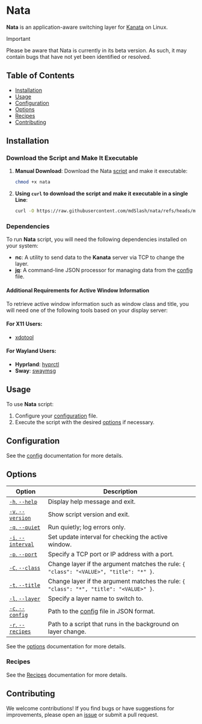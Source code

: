 # Nata

**Nata** is an application-aware switching layer for [Kanata](https://github.com/jtroo/kanata) on Linux.

> [!IMPORTANT]
> Please be aware that Nata is currently in its beta version. As such, it may contain bugs that have not yet been identified or resolved.

## Table of Contents

- [Installation](#installation)
- [Usage](#usage)
- [Configuration](#configuration)
- [Options](#options)
- [Recipes](#recipes)
- [Contributing](#contributing)

## Installation

### Download the Script and Make It Executable

1. **Manual Download**: Download the Nata [script](/nata) and make it executable:

   ```bash
   chmod +x nata
   ```

2. **Using `curl` to download the script and make it executable in a single Line**:

   ```bash
   curl -O https://raw.githubusercontent.com/mdSlash/nata/refs/heads/main/nata && chmod +x nata
   ```

### Dependencies

To run **Nata** script, you will need the following dependencies installed on your system:

- **nc**: A utility to send data to the **Kanata** server via TCP to change the layer.
- **[jq](https://jqlang.github.io/jq/)**: A command-line JSON processor for managing data from the [config](#config) file.

#### Additional Requirements for Active Window Information

To retrieve active window information such as window class and title, you will need one of the following tools based on your display server:

#### For X11 Users:

- [xdotool](https://github.com/jordansissel/xdotool)

#### For Wayland Users:

- **Hyprland**: [hyprctl](https://wiki.hyprland.org/Configuring/Using-hyprctl/)
- **Sway**: [swaymsg](https://github.com/swaywm/sway/blob/master/swaymsg/swaymsg.1.scd)

## Usage

To use **Nata** script:

1. Configure your [configuration](#config) file.
2. Execute the script with the desired [options](#options) if necessary.

## Configuration

See the [config](/docs/config.md) documentation for more details.

## Options

| Option                         | Description                                                                            |
| ------------------------------ | -------------------------------------------------------------------------------------- |
| [`-h`, `--help`][help]         | Display help message and exit.                                                         |
| [`-v`, `--version`][version]   | Show script version and exit.                                                          |
| [`-q`, `--quiet`][quiet]       | Run quietly; log errors only.                                                          |
| [`-i`, `--interval`][interval] | Set update interval for checking the active window.                                    |
| [`-p`, `--port`][port]         | Specify a TCP port or IP address with a port.                                          |
| [`-C`, `--class`][class]       | Change layer if the argument matches the rule: `{ "class": "<VALUE>", "title": "*" }`. |
| [`-t`, `--title`][title]       | Change layer if the argument matches the rule: `{ "class": "*", "title": "<VALUE>" }`. |
| [`-l`, `--layer`][layer]       | Specify a layer name to switch to.                                                     |
| [`-c`, `--config`][config]     | Path to the [config](#config) file in JSON format.                                     |
| [`-r`, `--recipes`][recipes]   | Path to a script that runs in the background on layer change.                          |

See the [options](/docs/script-options.md) documentation for more details.

### Recipes

See the [Recipes](/docs/recipes.md) documentation for more details.

## Contributing

We welcome contributions! If you find bugs or have suggestions for improvements, please open an [issue](https://github.com/mdSlash/nata/issues/new) or submit a pull request.

<!--  -->

[help]: /docs/script-options.md#-h---help
[version]: /docs/script-options.md#-v---version
[quiet]: /docs/script-options.md#-q---quiet
[interval]: /docs/script-options.md#-i---interval
[port]: /docs/script-options.md#-p---port
[class]: /docs/script-options.md#-c---class
[title]: /docs/script-options.md#-t---title
[layer]: /docs/script-options.md#-l---layer
[config]: /docs/script-options.md#-c---config
[recipes]: /docs/script-options.md#-r---recipes
